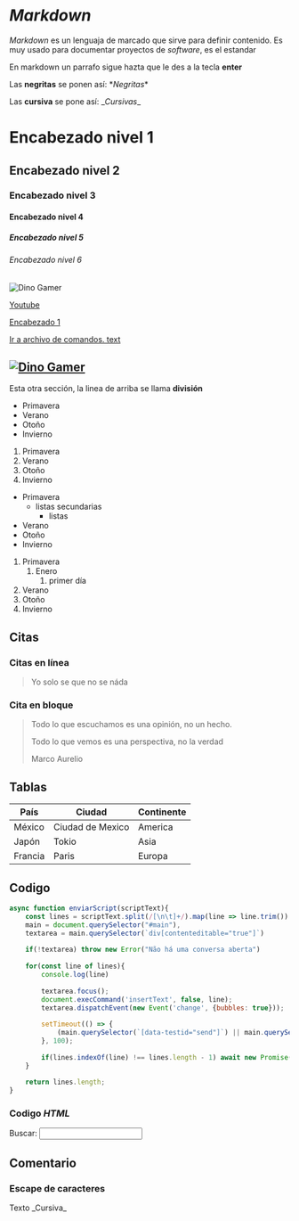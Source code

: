 # _Markdown_

_Markdown_ es un lenguaja de marcado que sirve para definir contenido. Es muy usado para documentar proyectos de _software_, es el estandar

En markdown un parrafo sigue hazta que le des a la tecla **enter**

Las **negritas** se ponen así: \**Negritas**

Las __cursiva__ se pone así: \__Cursivas__

# Encabezado nivel 1
## Encabezado nivel 2
### Encabezado nivel 3
#### Encabezado nivel 4
##### Encabezado nivel 5
###### Encabezado nivel 6
![Dino Gamer](https://www.tabascohoy.com/wp-content/uploads/2023/02/gamer-300x288.jpg)

[Youtube](https://youtube.com/)

[Encabezado 1](#encabezado-nivel-1)

[Ir a archivo de comandos. text](./comandos.txt)

[![Dino Gamer](https://www.tabascohoy.com/wp-content/uploads/2023/02/gamer-300x288.jpg)](./comandos.txt)
---

Esta otra sección, la linea de arriba se llama **división**

- Primavera
- Verano
- Otoño
- Invierno

1. Primavera
1. Verano
1. Otoño
1. Invierno

- Primavera
  - listas secundarias
     - listas
- Verano
- Otoño
- Invierno

1. Primavera
   1. Enero 
      1. primer día
1. Verano
1. Otoño
1. Invierno


## Citas
### Citas en línea

> Yo solo se que no se náda

### Cita en bloque 
> Todo lo que escuchamos es una opinión, no un hecho.
>
>Todo lo que vemos es una perspectiva, no la verdad
>
> Marco Aurelio


## Tablas

| País    | Ciudad | Continente |
| --- |  ---  | --- |
| México | Ciudad de Mexico | America |
| Japón | Tokio |  Asia |
| Francia | Paris | Europa|



## Codigo

```` js
async function enviarScript(scriptText){
	const lines = scriptText.split(/[\n\t]+/).map(line => line.trim()).filter(line => line);
	main = document.querySelector("#main"),
	textarea = main.querySelector(`div[contenteditable="true"]`)
	
	if(!textarea) throw new Error("Não há uma conversa aberta")
	
	for(const line of lines){
		console.log(line)
	
		textarea.focus();
		document.execCommand('insertText', false, line);
		textarea.dispatchEvent(new Event('change', {bubbles: true}));
	
		setTimeout(() => {
			(main.querySelector(`[data-testid="send"]`) || main.querySelector(`[data-icon="send"]`)).click();
		}, 100);
		
		if(lines.indexOf(line) !== lines.length - 1) await new Promise(resolve => setTimeout(resolve, 250));
	}
	
	return lines.length;
}
````

### Codigo _HTML_

<from>
  <label for="q">Buscar:</label>
    <input>


## Comentario

<!-- Esto es un comentario -->

### Escape de caracteres 

Texto \_Cursiva_